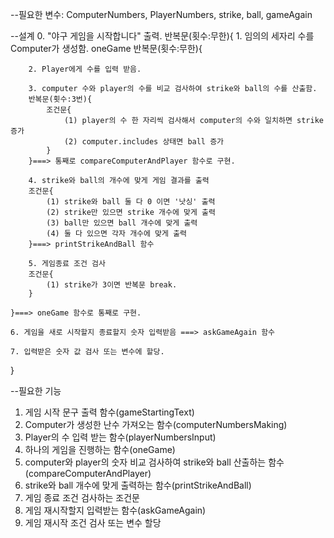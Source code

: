 --필요한 변수: ComputerNumbers, PlayerNumbers, strike, ball, gameAgain

--설계
0. "야구 게임을 시작합니다" 출력.
반복문(횟수:무한){
    1. 임의의 세자리 수를 Computer가 생성함.
    oneGame
    반복문(횟수:무한){
        
        2. Player에게 수를 입력 받음.
        
        3. computer 수와 player의 수를 비교 검사하여 strike와 ball의 수를 산출함.
        반복문(횟수:3번){
            조건문{
                (1) player의 수 한 자리씩 검사해서 computer의 수와 일치하면 strike 증가
                (2) computer.includes 상태면 ball 증가
            }
        }===> 통째로 compareComputerAndPlayer 함수로 구현.

        4. strike와 ball의 개수에 맞게 게임 결과를 출력
        조건문{
            (1) strike와 ball 둘 다 0 이면 '낫싱' 출력
            (2) strike만 있으면 strike 개수에 맞게 출력
            (3) ball만 있으면 ball 개수에 맞게 출력
            (4) 둘 다 있으면 각자 개수에 맞게 출력
        }===> printStrikeAndBall 함수
        
        5. 게임종료 조건 검사
        조건문{
            (1) strike가 3이면 반복문 break.
        }

    }===> oneGame 함수로 통째로 구현.

    6. 게임을 새로 시작할지 종료할지 숫자 입력받음 ===> askGameAgain 함수

    7. 입력받은 숫자 값 검사 또는 변수에 할당.
}


--필요한 기능
1. 게임 시작 문구 출력 함수(gameStartingText)
2. Computer가 생성한 난수 가져오는 함수(computerNumbersMaking)
3. Player의 수 입력 받는 함수(playerNumbersInput)
4. 하나의 게임을 진행하는 함수(oneGame)
5. computer와 player의 숫자 비교 검사하여 strike와 ball 산출하는 함수(compareComputerAndPlayer)
6. strike와 ball 개수에 맞게 출력하는 함수(printStrikeAndBall)
7. 게임 종료 조건 검사하는 조건문
8. 게임 재시작할지 입력받는 함수(askGameAgain)
9. 게임 재시작 조건 검사 또는 변수 할당
